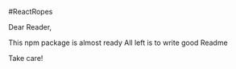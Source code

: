 #ReactRopes

Dear Reader,

This npm package is almost ready
All left is to write good Readme

Take care!
